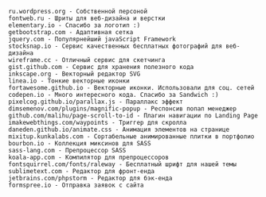 
    ru.wordpress.org - Собственной персоной
    fontweb.ru - Шриты для веб-дизайна и верстки
    elementary.io - Спасибо за логотип :)
    getbootstrap.com - Адаптивная сетка
    jquery.com - Популярнейший javaScript Framework
    stocksnap.io - Сервис качественных бесплатных фотографий для веб-дизайна
    wireframe.cc - Отличный сервис для скетчинга
    gist.github.com - Сервис для хранения полезного кода
    inkscape.org - Векторный редактор SVG
    linea.io - Тонкие векторные иконки
    fortawesome.github.io - Векторные иконки. Использовали для соц. сетей
    codepen.io - Много интересного кода. Спасибо за Sandwich :)
    pixelcog.github.io/parallax.js - Параллакс эффект
    dimsemenov.com/plugins/magnific-popup - Респонсив попап менеджер
    github.com/malihu/page-scroll-to-id - Плагин навигации по Landing Page
    imakewebthings.com/waypoints - Триггер для скролла
    daneden.github.io/animate.css - Анимация элементов на странице
    mixitup.kunkalabs.com - Сортабельные анимированные плитки в портфолио
    bourbon.io - Коллекция миксинов для SASS
    sass-lang.com - Препроцессор SASS
    koala-app.com - Компилятор для препроцессоров
    fontsquirrel.com/fonts/raleway - Бесплатный шрифт для нашей темы
    sublimetext.com - Редактор для фронт-енда
    jetbrains.com/phpstorm - Редактор для бэк-енда
    formspree.io - Отправка заявок с сайта
